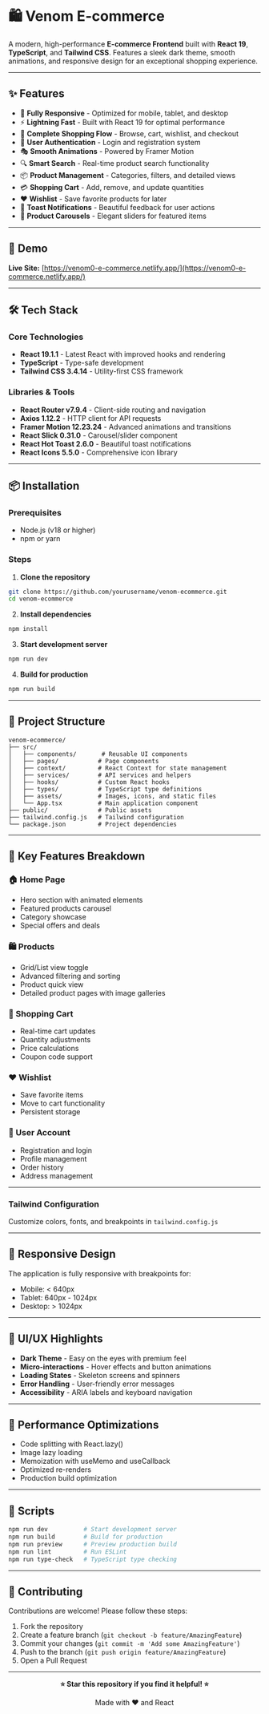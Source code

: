 # 🛍️ Venom E-commerce

A modern, high-performance **E-commerce Frontend** built with **React 19**, **TypeScript**, and **Tailwind CSS**. Features a sleek dark theme, smooth animations, and responsive design for an exceptional shopping experience.



---

## ✨ Features

- 📱 **Fully Responsive** - Optimized for mobile, tablet, and desktop
- ⚡ **Lightning Fast** - Built with React 19 for optimal performance
- 🛒 **Complete Shopping Flow** - Browse, cart, wishlist, and checkout
- 🔐 **User Authentication** - Login and registration system
- 🎭 **Smooth Animations** - Powered by Framer Motion
- 🔍 **Smart Search** - Real-time product search functionality
- 📦 **Product Management** - Categories, filters, and detailed views
- 💳 **Shopping Cart** - Add, remove, and update quantities
- ❤️ **Wishlist** - Save favorite products for later
- 🔔 **Toast Notifications** - Beautiful feedback for user actions
- 🎢 **Product Carousels** - Elegant sliders for featured items

---

## 🚀 Demo

**Live Site:** [https://venom0-e-commerce.netlify.app/](https://venom0-e-commerce.netlify.app/)

---

## 🛠️ Tech Stack

### Core Technologies
- **React 19.1.1** - Latest React with improved hooks and rendering
- **TypeScript** - Type-safe development
- **Tailwind CSS 3.4.14** - Utility-first CSS framework

### Libraries & Tools
- **React Router v7.9.4** - Client-side routing and navigation
- **Axios 1.12.2** - HTTP client for API requests
- **Framer Motion 12.23.24** - Advanced animations and transitions
- **React Slick 0.31.0** - Carousel/slider component
- **React Hot Toast 2.6.0** - Beautiful toast notifications
- **React Icons 5.5.0** - Comprehensive icon library

---

## 📦 Installation

### Prerequisites
- Node.js (v18 or higher)
- npm or yarn

### Steps

1. **Clone the repository**
```bash
git clone https://github.com/yourusername/venom-ecommerce.git
cd venom-ecommerce
```

2. **Install dependencies**
```bash
npm install
```

3. **Start development server**
```bash
npm run dev
```

4. **Build for production**
```bash
npm run build
```

---

## 📁 Project Structure

```
venom-ecommerce/
├── src/
│   ├── components/       # Reusable UI components
│   ├── pages/           # Page components
│   ├── context/         # React Context for state management
│   ├── services/        # API services and helpers
│   ├── hooks/           # Custom React hooks
│   ├── types/           # TypeScript type definitions
│   ├── assets/          # Images, icons, and static files
│   └── App.tsx          # Main application component
├── public/              # Public assets
├── tailwind.config.js   # Tailwind configuration
└── package.json         # Project dependencies
```

---

## 🎯 Key Features Breakdown

### 🏠 Home Page
- Hero section with animated elements
- Featured products carousel
- Category showcase
- Special offers and deals

### 🛍️ Products
- Grid/List view toggle
- Advanced filtering and sorting
- Product quick view
- Detailed product pages with image galleries

### 🛒 Shopping Cart
- Real-time cart updates
- Quantity adjustments
- Price calculations
- Coupon code support

### ❤️ Wishlist
- Save favorite items
- Move to cart functionality
- Persistent storage

### 👤 User Account
- Registration and login
- Profile management
- Order history
- Address management

---


### Tailwind Configuration
Customize colors, fonts, and breakpoints in `tailwind.config.js`

---

## 📱 Responsive Design

The application is fully responsive with breakpoints for:
- Mobile: < 640px
- Tablet: 640px - 1024px
- Desktop: > 1024px

---

## 🎨 UI/UX Highlights

- **Dark Theme** - Easy on the eyes with premium feel
- **Micro-interactions** - Hover effects and button animations
- **Loading States** - Skeleton screens and spinners
- **Error Handling** - User-friendly error messages
- **Accessibility** - ARIA labels and keyboard navigation

---

## 🚀 Performance Optimizations

- Code splitting with React.lazy()
- Image lazy loading
- Memoization with useMemo and useCallback
- Optimized re-renders
- Production build optimization

---

## 📄 Scripts

```bash
npm run dev          # Start development server
npm run build        # Build for production
npm run preview      # Preview production build
npm run lint         # Run ESLint
npm run type-check   # TypeScript type checking
```

---

## 🤝 Contributing

Contributions are welcome! Please follow these steps:

1. Fork the repository
2. Create a feature branch (`git checkout -b feature/AmazingFeature`)
3. Commit your changes (`git commit -m 'Add some AmazingFeature'`)
4. Push to the branch (`git push origin feature/AmazingFeature`)
5. Open a Pull Request

---

<div align="center">

**⭐ Star this repository if you find it helpful! ⭐**

Made with ❤️ and React

</div>
